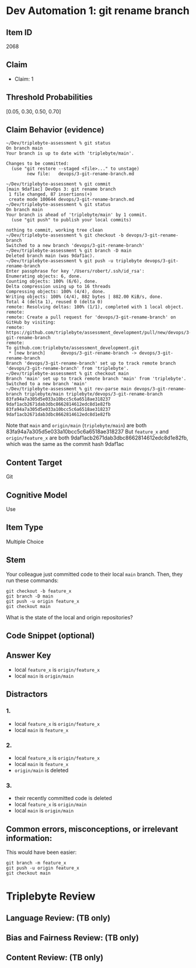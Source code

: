# Dev Automation 1: git rename branch


## Item ID
2068

## Claim

- Claim: 1

## Threshold Probabilities

[0.05, 0.30, 0.50, 0.70]

## Claim Behavior (evidence)
```
~/Dev/triplebyte-assessment % git status
On branch main
Your branch is up to date with 'triplebyte/main'.

Changes to be committed:
  (use "git restore --staged <file>..." to unstage)
        new file:   devops/3-git-rename-branch.md

~/Dev/triplebyte-assessment % git commit    
[main 9daf1ac] DevOps 3: git rename branch
 1 file changed, 87 insertions(+)
 create mode 100644 devops/3-git-rename-branch.md
~/Dev/triplebyte-assessment % git status
On branch main
Your branch is ahead of 'triplebyte/main' by 1 commit.
  (use "git push" to publish your local commits)

nothing to commit, working tree clean
~/Dev/triplebyte-assessment % git checkout -b devops/3-git-rename-branch
Switched to a new branch 'devops/3-git-rename-branch'
~/Dev/triplebyte-assessment % git branch -D main
Deleted branch main (was 9daf1ac).
~/Dev/triplebyte-assessment % git push -u triplebyte devops/3-git-rename-branch
Enter passphrase for key '/Users/robert/.ssh/id_rsa': 
Enumerating objects: 6, done.
Counting objects: 100% (6/6), done.
Delta compression using up to 16 threads
Compressing objects: 100% (4/4), done.
Writing objects: 100% (4/4), 882 bytes | 882.00 KiB/s, done.
Total 4 (delta 1), reused 0 (delta 0)
remote: Resolving deltas: 100% (1/1), completed with 1 local object.
remote: 
remote: Create a pull request for 'devops/3-git-rename-branch' on GitHub by visiting:
remote:      https://github.com/triplebyte/assessment_development/pull/new/devops/3-git-rename-branch
remote: 
To github.com:triplebyte/assessment_development.git
 * [new branch]      devops/3-git-rename-branch -> devops/3-git-rename-branch
Branch 'devops/3-git-rename-branch' set up to track remote branch 'devops/3-git-rename-branch' from 'triplebyte'.
~/Dev/triplebyte-assessment % git checkout main
Branch 'main' set up to track remote branch 'main' from 'triplebyte'.
Switched to a new branch 'main'
~/Dev/triplebyte-assessment % git rev-parse main devops/3-git-rename-branch triplebyte/main triplebyte/devops/3-git-rename-branch
83fa94a7a305d5e033a10bcc5c6a6518ae318237
9daf1acb2671dab3dbc8662814612edc8d1e82fb
83fa94a7a305d5e033a10bcc5c6a6518ae318237
9daf1acb2671dab3dbc8662814612edc8d1e82fb
```
Note that `main` and `origin/main` (`triplebyte/main`) are both 83fa94a7a305d5e033a10bcc5c6a6518ae318237
But `feature_x` and `origin/feature_x` are both 9daf1acb2671dab3dbc8662814612edc8d1e82fb, which was the same as the commit hash 9daf1ac


## Content Target

Git


## Cognitive Model
Use


## Item Type
Multiple Choice


## Stem
Your colleague just committed code to their local `main` branch.
Then, they run these commands:
```
git checkout -b feature_x
git branch -D main
git push -u origin feature_x
git checkout main
```

What is the state of the local and origin repositories?


## Code Snippet (optional)



## Answer Key
* local `feature_x` is `origin/feature_x`
* local `main` is `origin/main`


## Distractors
### 1.
* local `feature_x` is `origin/feature_x`
* local `main` is `feature_x`


### 2.
* local `feature_x` is `origin/feature_x`
* local `main` is `feature_x`
* `origin/main` is deleted


### 3.
* their recently committed code is deleted
* local `feature_x` is `origin/main`
* local `main` is `origin/main`



## Common errors, misconceptions, or irrelevant information:
This would have been easier:
```
git branch -m feature_x
git push -u origin feature_x
git checkout main
```

# Triplebyte Review


## Language Review: (TB only)


## Bias and Fairness Review: (TB only)


## Content Review: (TB only)

